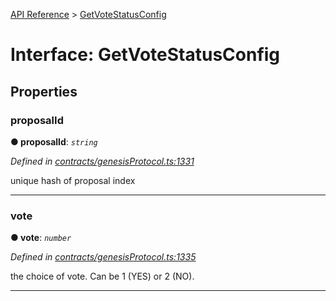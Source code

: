 [API Reference](../README.md) > [GetVoteStatusConfig](../interfaces/GetVoteStatusConfig.md)



# Interface: GetVoteStatusConfig


## Properties
<a id="proposalId"></a>

###  proposalId

**●  proposalId**:  *`string`* 

*Defined in [contracts/genesisProtocol.ts:1331](https://github.com/daostack/arc.js/blob/61e5f90/lib/contracts/genesisProtocol.ts#L1331)*



unique hash of proposal index




___

<a id="vote"></a>

###  vote

**●  vote**:  *`number`* 

*Defined in [contracts/genesisProtocol.ts:1335](https://github.com/daostack/arc.js/blob/61e5f90/lib/contracts/genesisProtocol.ts#L1335)*



the choice of vote. Can be 1 (YES) or 2 (NO).




___


